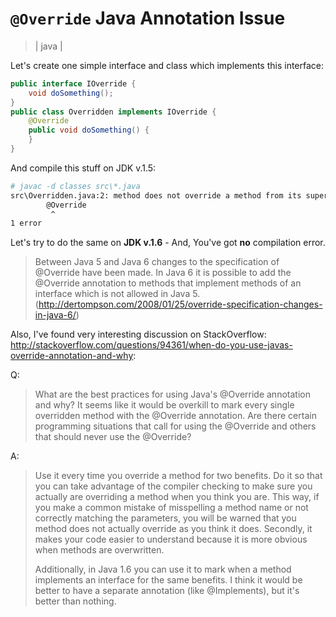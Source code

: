 # `@Override` Java Annotation Issue
> | java |

Let's create one simple interface and class which implements this interface:

```java
public interface IOverride {
    void doSomething();
}
public class Overridden implements IOverride {
    @Override
    public void doSomething() {
    }
}
```

And compile this stuff on JDK v.1.5:

```bash
# javac -d classes src\*.java
src\Overridden.java:2: method does not override a method from its superclass
        @Override
         ^
1 error
```

Let's try to do the same on **JDK v.1.6** - And, You've got **no** compilation error.

>Between Java 5 and Java 6 changes to the specification of @Override have been made. In Java 6 it is possible to add the @Override annotation to methods that implement methods of an interface which is not allowed in Java 5. (http://dertompson.com/2008/01/25/override-specification-changes-in-java-6/)

Also, I've found very interesting discussion on StackOverflow: http://stackoverflow.com/questions/94361/when-do-you-use-javas-override-annotation-and-why:

Q:
> What are the best practices for using Java's @Override annotation and why?
> It seems like it would be overkill to mark every single overridden method with the @Override annotation. Are there certain programming situations that call for using the @Override and others that should never use the @Override?

A:
> Use it every time you override a method for two benefits. Do it so that you can take advantage of the compiler checking to make sure you actually are overriding a method when you think you are. This way, if you make a common mistake of misspelling a method name or not correctly matching the parameters, you will be warned that you method does not actually override as you think it does. Secondly, it makes your code easier to understand because it is more obvious when methods are overwritten.
>
> Additionally, in Java 1.6 you can use it to mark when a method implements an interface for the same benefits. I think it would be better to have a separate annotation (like @Implements), but it's better than nothing.
